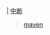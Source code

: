 
| [中断](https://mp.weixin.qq.com/s/c9kfirfsdD6pWuiizC5E6g)
> [maven](https://mp.weixin.qq.com/s?__biz=MzA5MTkxMDQ4MQ%3D%3D&chksm=88621c55bf159543a6841eb34bc0d89d25b40946b3e0a9f1bf679591e1c447a45c74582a5ff0&idx=1&lang=zh_CN&mid=2648933483&scene=21&sn=b925f4c9fafa4528d07e8768a8310823&token=272569675#wechat_redirect)

